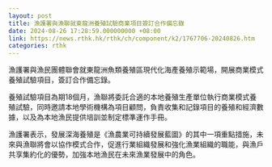 ```yaml
---
layout: post
title: 漁護署與漁聯就東龍洲養殖試驗商業項目簽訂合作備忘錄
date: 2024-08-26 17:28:59.000000000 +08:00
link: https://news.rthk.hk/rthk/ch/component/k2/1767706-20240826.htm
categories: rthk
---
```


漁護署與漁民團體聯會就東龍洲魚類養殖區現代化海產養殖示範場，開展商業模式養殖試驗項目，簽訂合作備忘錄。

養殖試驗項目為期18個月，漁聯將委託合適的本地養殖生產單位執行商業模式養殖試驗，同時邀請本地學術機構為項目顧問，負責收集和記錄項目的養殖和經濟數據，以及為本地漁民提供培訓並制定標準運作手冊。

漁護署表示，發展深海養殖是《漁農業可持續發展藍圖》的其中一項重點措施，未來與漁聯將會以協作模式合作，促進行業組織發展和強化漁業組織的職能，與漁戶共享集約化的優勢，加強本地漁民在未來漁業發展中的角色。
